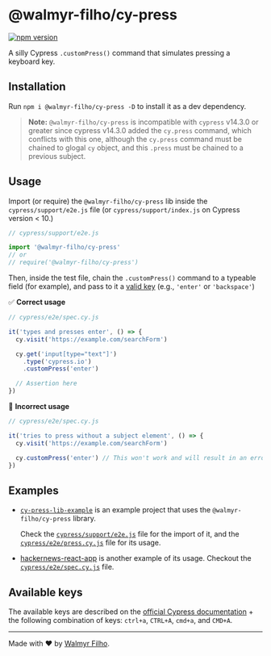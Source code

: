 # @walmyr-filho/cy-press

[![npm version](https://badge.fury.io/js/@walmyr-filho%2Fcy-press.svg)](https://badge.fury.io/js/@walmyr-filho%2Fcy-press)

A silly Cypress `.customPress()` command that simulates pressing a keyboard key.

## Installation

Run `npm i @walmyr-filho/cy-press -D` to install it as a dev dependency.

> **Note:** `@walmyr-filho/cy-press` is incompatible with `cypress` v14.3.0 or greater since cypress v14.3.0 added the `cy.press` command, which conflicts with this one, although the `cy.press` command must be chained to glogal `cy` object, and this `.press` must be chained to a previous subject.

## Usage

Import (or require) the `@walmyr-filho/cy-press` lib inside the `cypress/support/e2e.js` file (or `cypress/support/index.js` on Cypress version < 10.)

```js
// cypress/support/e2e.js

import '@walmyr-filho/cy-press'
// or
// require('@walmyr-filho/cy-press')
```

Then, inside the test file, chain the `.customPress()` command to a typeable field (for example), and pass to it a [valid key](#available-keys) (e.g., `'enter'` or `'backspace'`)

✅ **Correct usage**

```js
// cypress/e2e/spec.cy.js

it('types and presses enter', () => {
  cy.visit('https://example.com/searchForm')

  cy.get('input[type="text"]')
    .type('cypress.io')
    .customPress('enter')

  // Assertion here
})
```

🛑 **Incorrect usage**

```js
// cypress/e2e/spec.cy.js

it('tries to press without a subject element', () => {
  cy.visit('https://example.com/searchForm')

  cy.customPress('enter') // This won't work and will result in an error
})
```

## Examples

- [`cy-press-lib-example`](https://github.com/wlsf82/cy-press-lib-example) is an example project that uses the `@walmyr-filho/cy-press` library.

  Check the [`cypress/support/e2e.js`](https://github.com/wlsf82/cy-press-lib-example/blob/main/cypress/support/e2e.js) file for the import of it, and the [`cypress/e2e/press.cy.js`](https://github.com/wlsf82/cy-press-lib-example/blob/main/cypress/e2e/press.cy.js) file for its usage.

- [hackernews-react-app](https://github.com/wlsf82/hackernews-react-app) is another example of its usage. Checkout the [`cypress/e2e/spec.cy.js`](https://github.com/wlsf82/hackernews-react-app/blob/main/cypress/e2e/spec.cy.js) file.

## Available keys

The available keys are described on the [official Cypress documentation](https://docs.cypress.io/api/commands/type#Arguments) + the following combination of keys: `ctrl+a`, `CTRL+A`, `cmd+a`, and `CMD+A`.

___

Made with ❤️ by [Walmyr Filho](https://walmyr.dev).
